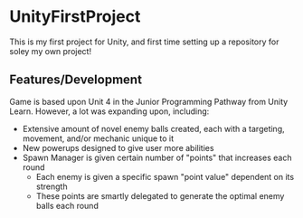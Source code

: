 # UnityFirstProject

This is my first project for Unity, and first time setting up a repository for soley my own project!

## Features/Development
Game is based upon Unit 4 in the Junior Programming Pathway from Unity Learn.
However, a lot was expanding upon, including:
* Extensive amount of novel enemy balls created, each with a targeting, movement, and/or mechanic unique to it
* New powerups designed to give user more abilities
* Spawn Manager is given certain number of "points" that increases each round
  * Each enemy is given a specific spawn "point value" dependent on its strength
  * These points are smartly delegated to generate the optimal enemy balls each round
